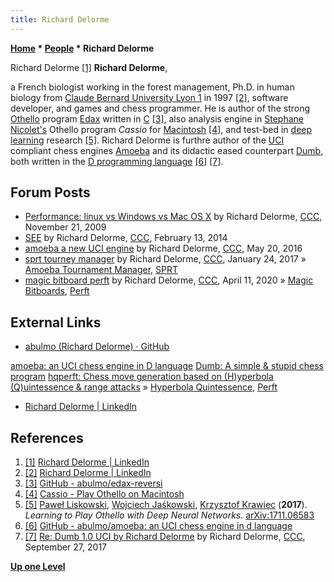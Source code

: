 ```yaml
---
title: Richard Delorme
---
```

**[Home](Home "Home") \* [People](People "People") \* Richard Delorme**



 [](https://www.linkedin.com/in/richard-delorme-5b9231100/) Richard Delorme <a id="cite-note-1" href="#cite-ref-1">[1]</a> 
**Richard Delorme**,  

a French biologist working in the forest management, Ph.D. in human biology from [Claude Bernard University Lyon 1](https://en.wikipedia.org/wiki/Claude_Bernard_University_Lyon_1) in 1997 <a id="cite-note-2" href="#cite-ref-2">[2]</a>, software developer, and games and chess programmer. He is author of the strong [Othello](Othello "Othello") program [Edax](https://en.wikipedia.org/wiki/Edax_(computing)) written in [C](C "C") <a id="cite-note-3" href="#cite-ref-3">[3]</a>, also analysis engine in [Stephane Nicolet's](Stephane_Nicolet "Stephane Nicolet") Othello program *Cassio* for [Macintosh](Macintosh "Macintosh") <a id="cite-note-4" href="#cite-ref-4">[4]</a>, and test-bed in [deep learning](Deep_Learning "Deep Learning") research <a id="cite-note-5" href="#cite-ref-5">[5]</a>.
Richard Delorme is furthre author of the [UCI](UCI "UCI") compliant chess engines [Amoeba](Amoeba "Amoeba") and its didactic eased counterpart [Dumb](Dumb "Dumb"), both written in the [D programming language](D_(Programming_Language) "D (Programming Language)") <a id="cite-note-6" href="#cite-ref-6">[6]</a> <a id="cite-note-7" href="#cite-ref-7">[7]</a>.



## Forum Posts


* [Performance: linux vs Windows vs Mac OS X](http://www.talkchess.com/forum/viewtopic.php?t=30723) by Richard Delorme, [CCC](CCC "CCC"), November 21, 2009
* [SEE](http://www.talkchess.com/forum/viewtopic.php?t=51272) by Richard Delorme, [CCC](CCC "CCC"), February 13, 2014
* [amoeba a new UCI engine](http://www.talkchess.com/forum/viewtopic.php?t=60228) by Richard Delorme, [CCC](CCC "CCC"), May 20, 2016
* [sprt tourney manager](http://www.talkchess.com/forum/viewtopic.php?t=62922) by Richard Delorme, [CCC](CCC "CCC"), January 24, 2017 » [Amoeba Tournament Manager](Amoeba#TournamentManager "Amoeba"), [SPRT](Match_Statistics#SPRT "Match Statistics")
* [magic bitboard perft](http://www.talkchess.com/forum3/viewtopic.php?f=7&t=73625) by Richard Delorme, [CCC](CCC "CCC"), April 11, 2020 » [Magic Bitboards](Magic_Bitboards "Magic Bitboards"), [Perft](Perft "Perft")


## External Links


* [abulmo (Richard Delorme) · GitHub](https://github.com/abulmo)


 [amoeba: an UCI chess engine in D language](https://github.com/abulmo/amoeba)
 [Dumb: A simple & stupid chess program](https://github.com/abulmo/Dumb)
 [hqperft: Chess move generation based on (H)yperbola (Q)uintessence & range attacks](https://github.com/abulmo/hqperft) » [Hyperbola Quintessence](Hyperbola_Quintessence "Hyperbola Quintessence"), [Perft](Perft "Perft")
* [Richard Delorme | LinkedIn](https://www.linkedin.com/in/richard-delorme-5b9231100)


## References


1. <a id="cite-ref-1" href="#cite-note-1">[1]</a> [Richard Delorme | LinkedIn](https://www.linkedin.com/in/richard-delorme-5b9231100)
2. <a id="cite-ref-2" href="#cite-note-2">[2]</a> [Richard Delorme | LinkedIn](https://www.linkedin.com/in/richard-delorme-5b9231100)
3. <a id="cite-ref-3" href="#cite-note-3">[3]</a> [GitHub - abulmo/edax-reversi](https://github.com/abulmo/edax-reversi)
4. <a id="cite-ref-4" href="#cite-note-4">[4]</a> [Cassio - Play Othello on Macintosh](http://cassio.free.fr/)
5. <a id="cite-ref-5" href="#cite-note-5">[5]</a> [Paweł Liskowski](Pawe%C5%82_Liskowski "Paweł Liskowski"), [Wojciech Jaśkowski](Wojciech_Ja%C5%9Bkowski "Wojciech Jaśkowski"), [Krzysztof Krawiec](Krzysztof_Krawiec "Krzysztof Krawiec") (**2017**). *Learning to Play Othello with Deep Neural Networks*. [arXiv:1711.06583](https://arxiv.org/abs/1711.06583)
6. <a id="cite-ref-6" href="#cite-note-6">[6]</a> [GitHub - abulmo/amoeba: an UCI chess engine in d language](https://github.com/abulmo/amoeba)
7. <a id="cite-ref-7" href="#cite-note-7">[7]</a> [Re: Dumb 1.0 UCI by Richard Delorme](http://www.talkchess.com/forum/viewtopic.php?t=65305&start=2) by Richard Delorme, [CCC](CCC "CCC"), September 27, 2017

**[Up one Level](People "People")**







 
